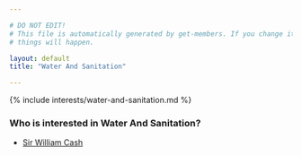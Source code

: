 ```yaml
---

# DO NOT EDIT!
# This file is automatically generated by get-members. If you change it, bad
# things will happen.

layout: default
title: "Water And Sanitation"

---
```


{% include interests/water-and-sanitation.md %}

### Who is interested in Water And Sanitation?


* [Sir William Cash](/members/sir-william-cash.html)
